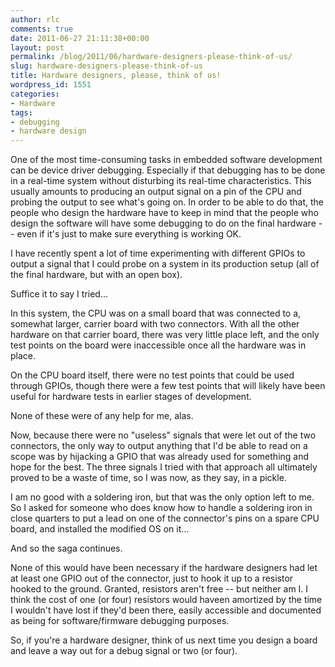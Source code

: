 ```yaml
---
author: rlc
comments: true
date: 2011-06-27 21:11:38+00:00
layout: post
permalink: /blog/2011/06/hardware-designers-please-think-of-us/
slug: hardware-designers-please-think-of-us
title: Hardware designers, please, think of us!
wordpress_id: 1551
categories:
- Hardware
tags:
- debugging
- hardware design
---
```


One of the most time-consuming tasks in embedded software development can be device driver debugging. Especially if that debugging has to be done in a real-time system without disturbing its real-time characteristics. This usually amounts to producing an output signal on a pin of the CPU and probing the output to see what's going on. In order to be able to do that, the people who design the hardware have to keep in mind that the people who design the software will have some debugging to do on the final hardware -- even if it's just to make sure everything is working OK.  

<!--more-->  

I have recently spent a lot of time experimenting with different GPIOs to output a signal that I could probe on a system in its production setup (all of the final hardware, but with an open box).




Suffice it to say I tried...




In this system, the CPU was on a small board that was connected to a, somewhat larger, carrier board with two connectors. With all the other hardware on that carrier board, there was very little place left, and the only test points on the board were inaccessible once all the hardware was in place.




On the CPU board itself, there were no test points that could be used through GPIOs, though there were a few test points that will likely have been useful for hardware tests in earlier stages of development.




None of these were of any help for me, alas.




Now, because there were no "useless" signals that were let out of the two connectors, the only way to output anything that I'd be able to read on a scope was by hijacking a GPIO that was already used for something and hope for the best. The three signals I tried with that approach all ultimately proved to be a waste of time, so I was now, as they say, in a pickle.




I am no good with a soldering iron, but that was the only option left to me. So I asked for someone who does know how to handle a soldering iron in close quarters to put a lead on one of the connector's pins on a spare CPU board, and installed the modified OS on it...




And so the saga continues.




None of this would have been necessary if the hardware designers had let at least one GPIO out of the connector, just to hook it up to a resistor hooked to the ground. Granted, resistors aren't free -- but neither am I. I think the cost of one (or four) resistors would haveen amortized by the time I wouldn't have lost if they'd been there, easily accessible and documented as being for software/firmware debugging purposes.




So, if you're a hardware designer, think of us next time you design a board and leave a way out for a debug signal or two (or four).

